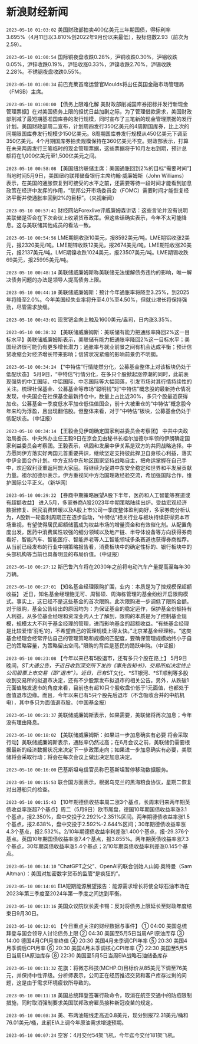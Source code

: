 # 新浪财经新闻
`2023-05-10 01:03:02` 美国财政部拍卖400亿美元三年期国债，得标利率3.695%（4月11日以3.810%创2022年9月份以来最低），投标倍数2.93（前次为2.59）。

`2023-05-10 01:00:54` 国际铜夜盘收跌0.28%，沪铜收跌0.30%，沪铝收跌0.05%，沪锌收跌0.19%，沪铅收涨0.33%，沪镍收跌2.70%，沪锡收跌2.28%。不锈钢夜盘收跌0.55%。

`2023-05-10 01:00:34` 前巴克莱首席运营官Moulds将出任英国金融市场管理局（FMSB）主席。

`2023-05-10 01:00:00` 【债务上限难化解 美财政部削减国库券招标并发行新现金管理票据】在对美国债务上限的担忧日益加剧之际，为了管理借款需求，美国财政部削减了最短期基准国库券的发行规模，同时宣布了三笔新的现金管理票据的发行计划。美国财政部周二宣布，计划周四发行350亿美元的4周期国库券，比上次的同期限国库券发行规模少150亿美元。8周期国库券发行规模从450亿美元下调至350亿美元。4个月期国库券拍卖规模保持在360亿美元不变。财政部表示，打算在未来两周发行三笔临时的现金管理票据，这些票据将于10月左右到期，预计总额将在1,000亿美元至1,500亿美元之间。

`2023-05-10 00:58:08` 【美国纽约联储主席：美国通胀回到2%的目标“需要时间”】当地时间5月9日，美国纽约联邦储备银行主席约翰·威廉姆斯（John Williams）表示，在美国的通胀恢复到可接受的水平之前，还需要等待一段时间才能看到加息政策在经济中发挥的作用，“联邦公开市场委员会（FOMC）需要时间才能恢复经济平衡并使通胀率回到2%的目标”。（央视新闻）

`2023-05-10 00:57:41` 财经网站Forexlive评威廉姆森讲话：这些言论并没有说明美联储是否会在下次会议上收紧货币政策。但这些话确实表示，今年不太可能降息。这与美联储其他成员的看法一致。

`2023-05-10 00:54:56` LME期铜收涨10美元，报8592美元/吨。LME期铝收涨2美元，报2320美元/吨。LME期锌收跌12美元，报2674美元/吨。LME期铅收涨20美元，报2137美元/吨。LME期镍收跌1024美元，报23507美元/吨。LME期锡收跌69美元，报25995美元/吨。

`2023-05-10 00:48:14` 美联储威廉姆斯称美联储无法缓解债务违约的影响，唯一解决债务问题的办法是领导人提高债务上限。

`2023-05-10 00:44:10` 美联储威廉姆斯：预计今年通胀率将降至3.25%，到2025年将降至2.0%。今年美国经失业率将升至4.0%至4.50%，但就业增长将保持强劲，尽管需求放缓。

`2023-05-10 00:43:01` 现货钯金向上触及1600美元/盎司，日内涨3.35%。

`2023-05-10 00:38:32` 【美联储威廉姆斯：美联储有能力把通胀率降回2%这一目标水平】美联储威廉姆斯表示，美联储有能力把通胀率降回2%这一目标水平；美国经济很可能仍有更多增长潜力；通胀率与就业前景之间有机会达成平衡；预计信贷收缩会对经济增长带来影响；信贷状况紧缩的影响前景仍不明朗。

`2023-05-10 00:34:24` 【“中特估”行情陡然分化，公募基金整体上对该板块仍处于低配状态】 5月9日，“中特估”行情分化，在多只个股掀起涨停潮的同时，此前表现强势的中工国际、中铝国际、中芯国际等大幅回落，引发市场对其行情持续性的关注。梳理社保基金、公募基金等市场“聪明钱”对“中特估”概念股的最新持仓情况发现，中央国企在社保基金最新持仓中，数量上占比近30%，多只个股最近获得加仓。公募基金一季度低水平加仓低估值国企，前十大被重仓的“中特估”概念股今年来均为浮盈，且出现翻倍股。但整体来看，对于“中特估”板块，公募基金仍处于低配状态。（中证报）

`2023-05-10 00:34:14` 【王毅会见伊朗确定国家利益委员会考察团】 中共中央政治局委员、中央外办主任王毅9日在京会见由秘书长祖尔加德尔率领的伊朗确定国家利益委员会考察团。王毅表示，巩固和发展中伊关系是双方的共同战略选择。中方愿同伊方落实好两国元首重要共识，继续坚定支持彼此捍卫自身核心利益，落实中伊全面合作计划。中方支持中东地区国家坚持战略自主，把命运掌握在自己手中，欢迎叙利亚重返阿盟大家庭。将继续为促进中东安全稳定和世界和平发展贡献力量。祖尔加德尔表示，伊方重视同中方治国理政经验交流，希加强国际合作，维护国际公平正义。（新华网）

`2023-05-10 00:29:22` 【券商中期策略展望A股下半年，医药和人工智能等赛道或有超额收益】 进入5月，多家券商A股2023年中期策略陆续出炉。受益宏观经济数据修复、居民消费转暖以及A股上市公司一季度整体盈利向好，多家券商分析认为，A股新一轮盈利周期正在逐步启动，“中特估”相关行业与板块持续获得资本市场重视，有望使得居民超额储蓄成为权益市场的增量资金和有效催化剂。从配置角度出发，医药中消费属性较强的细分领域以及地产链、半导体设备等方向获得券商看好，智能汽车、智能医疗、智能养老等人工智能领域多条赛道也获得券商推荐。从当前已经发布的行业中期策略报告看，消费板块中的确定性标的、银行板块中的头部机构等当前也具备明显的布局价值。（中证报）

`2023-05-10 00:27:12` 斯巴鲁汽车将在2030年之前将电动汽车产量提高至每年30万辆。

`2023-05-10 00:27:01` 【知名基金经理限购扩围，业内：本质是为了控规模保超额收益】 近日，知名基金经理鲍无可、周智硕、周海栋管理的基金纷纷开启限购模式。事实上，这已经不是这些基金的首次限购。此次限购进一步调低了限购金额。对于限购，基金公告给出的原因均为：为保证基金的稳定运作，保护基金份额持有人利益。从多位基金经理和资深业内人士了解到，限购的本质是为了控制基金规模，规模太大不利于基金经理的管理，进而影响基金的超额收益。“有些基金经理是比较爱惜‘羽毛’的，不希望自己的管理规模上得太快。”北京某基金经理称，“这类基金经理会经常评估自己的管理策略和规模的匹配度，要确保管理规模始终小于自己的策略容量，为策略留出空间。”限购的背后是基民的踊跃申购。（中证报）

`2023-05-10 00:23:08` 【今年以来已有5股退市，还有多只个股在路上】 5月9日晚间，*ST大通公告，于近日收到深交所下发的《事先告知书》，交易所拟决定终止公司股票上市交易（即“退市”）。近日，已有*ST文化、*ST银河、*ST顺利等多股收到交易所的拟退市决定，还有不少股票发布拟退市的相关公告。另外，从跌破1元面值触发退市的角度来看，目前也有超10只个股收盘价低于1元面值，也都处于面值退市边缘。而且，今年以来已有5只个股先后退市（不含吸收合并的中航机电），其中多只为面值退市股。（中国基金报）

`2023-05-10 00:21:37` 美联储威廉姆斯表示，如果需要，美联储将再次加息；今年没有理由降息。

`2023-05-10 00:18:02` 【美联储威廉姆斯：如果进一步加息确实有必要 将会采取行动】美联储威廉姆斯表示，通胀率仍然过高；在6月会议之前，美联储仍需要根据最新的经济数据状况来决定下一步政策走向；如果进一步加息确实有必要，美联储将会采取行动；将会在每次会议上做出决定加息决定。

`2023-05-10 00:16:00` 巴基斯坦电信官员称巴基斯坦暂停移动数据服务。

`2023-05-10 00:15:53` 联合国方面表示，根据乌克兰的黑海粮食协议，星期二恢复对出港船只的检查。

`2023-05-10 00:15:43` 【10年期德债收益率周二涨3个基点，长周末归来两年期英债收益率涨超7个基点】周二（5月9日）欧市尾盘，德国10年期国债收益率涨3.1个基点，报2.350%，盘中交投于2.292%-2.351%区间。两年期德债收益率涨1.5个基点，报2.638%，盘中交投于2.592%-2.644%区间；30年期德债收益率涨4.3个基点，报2.532%。2/10年期德债收益率利差涨1.400个基点，报-29.376个基点。英国10年期国债收益率涨7.4个基点，报3.855%。两年期英债收益率涨7.3个基点，30年期英债收益率涨5.4个基点；2/10年期英债收益率利差涨0.145个基点。

`2023-05-10 00:14:10` “ChatGPT之父”、OpenAI的联合创始人山姆·奥特曼（Sam Altman）：美国对加密数字货币的监管“是疯狂的”。

`2023-05-10 00:14:01` EIA短期能源展望报告：能源需求增长将使全球石油市场在2023年第三季度至2024年第一季度之间达到平衡。

`2023-05-10 00:13:16` 美国众议院议长麦卡锡：反对将债务上限延长至财政年度结束日9月30日。

`2023-05-10 00:12:01` 【今日重点关注的财经数据与事件】
① 04:00 美国总统拜登与国会领导人讨论债务上限
② 04:30 美国至5月5日当周API原油库存
③ 14:00 德国4月CPI月率终值
④ 20:30 美国4月未季调CPI年率
⑤ 20:30 美国4月季调后CPI月率
⑥ 20:30 美国4月未季调核心CPI年率
⑦ 22:30 美国至5月5日当周EIA原油库存
⑧ 22:30 美国至5月5日当周EIA战略石油储备库存

`2023-05-10 00:11:32` 花旗：将微芯科技(MCHP.O)目标价从85美元下调至76美元，并保持中性评级。分析师表示，公司正在经历推迟交货和客户库存过剩的问题，这是由于需求环境疲软所导致的。

`2023-05-10 00:11:18` 美国总统拜登签署行政命令，取消在航空交通中的防疫限制措施，同时取消强制要求美国联邦政府雇员接种新冠疫苗的规定。

`2023-05-10 00:08:34` 美、布两油短线走高近0.8美元，现分别报72.31美元/桶和76.01美元/桶，此前EIA上调今年原油需求增速预期。

`2023-05-10 00:07:24` 空客：4月交付54架飞机，今年迄今交付181架飞机。

